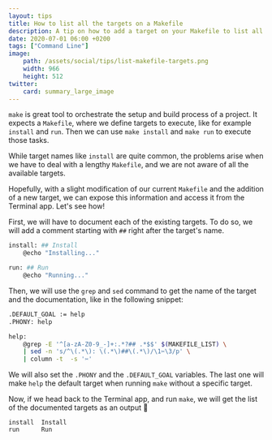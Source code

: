 ```yaml
---
layout: tips
title: How to list all the targets on a Makefile
description: A tip on how to add a target on your Makefile to list all available targets
date: 2020-07-01 06:00 +0200
tags: ["Command Line"]
image:
    path: /assets/social/tips/list-makefile-targets.png
    width: 966
    height: 512
twitter:
    card: summary_large_image
---
```


`make` is great tool to orchestrate the setup and build process of a project. It expects a `Makefile`, where we define targets to execute, like for example `install` and `run`. Then we can use `make install` and `make run` to execute those tasks. 

While target names like `install` are quite common, the problems arise when we have to deal with a lengthy `Makefile`, and we are not aware of all the available targets.

Hopefully, with a slight modification of our current `Makefile` and the addition of a new target, we can expose this information and access it from the Terminal app. Let's see how!

First, we will have to document each of the existing targets. To do so, we will add a comment starting with `##` right after the target's name.

```bash
install: ## Install 
	@echo "Installing..."

run: ## Run
	@echo "Running..."
```

Then, we will use the `grep` and `sed` command to get the name of the target and the documentation, like in the following snippet:

```bash
.DEFAULT_GOAL := help
.PHONY: help

help:
	@grep -E '^[a-zA-Z0-9_-]+:.*?## .*$$' $(MAKEFILE_LIST) \
	| sed -n 's/^\(.*\): \(.*\)##\(.*\)/\1✂️\3/p' \
	| column -t  -s '✂️'
```

We will also set the `.PHONY` and the `.DEFAULT_GOAL` variables. The last one will make `help` the default target when running `make` without a specific target.


Now, if we head back to the Terminal app, and run `make`, we will get the list of the documented targets as an output :rocket:

```log
install  Install
run      Run
```
